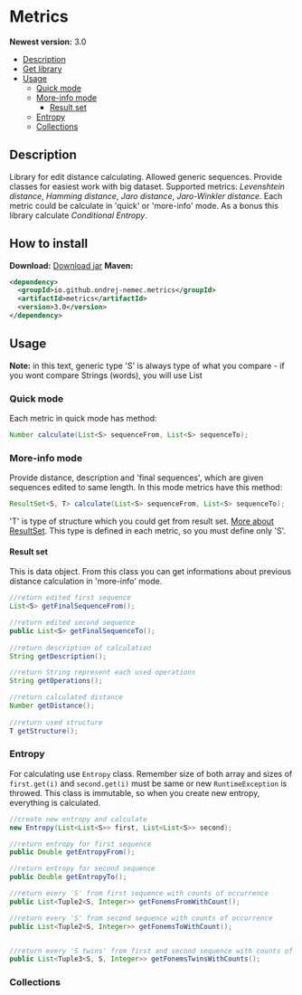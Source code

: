 # Metrics
**Newest version:** 3.0

* [Description](#description)
* [Get library](#how-to-install)
* [Usage](#usage)
	* [Quick mode](#quick-mode)
	* [More-info mode](#more-info-mode)
		* [Result set](#result-set)
	* [Entropy](#entropy)
	* [Collections](#collections)

## Description
Library for edit distance calculating. Allowed generic sequences. Provide classes for easiest work with big dataset. Supported metrics: *Levenshtein distance*, *Hamming distance*, *Jaro distance*, *Jaro-Winkler distance*. Each metric could be calculate in 'quick' or 'more-info' mode. As a bonus this library calculate *Conditional Entropy*.
## How to install
**Download:**
<a href="https://ondrej-nemec.github.io/download/metrics-3.0.jar" target=_blank>Download jar</a>
**Maven:**
```xml
<dependency>
  <groupId>io.github.ondrej-nemec.metrics</groupId>
  <artifactId>metrics</artifactId>
  <version>3.0</version>
</dependency>
```

## Usage
**Note:** in this text, generic type 'S' is always type of what you compare - if you wont compare Strings (words), you will use List<Character> 
### Quick mode
Each metric in quick mode has method:
```java
Number calculate(List<S> sequenceFrom, List<S> sequenceTo);
```
### More-info mode
Provide distance, description and 'final sequences', which are given sequences edited to same length.
In this mode metrics have this method: 
```java
ResultSet<S, T> calculate(List<S> sequenceFrom, List<S> sequenceTo);
```
'T' is type of structure which you could get from result set. [More about ResultSet](#result-set). This type is defined in each metric, so you must define only 'S'.
#### Result set
This is data object. From this class you can get informations about previous distance calculation in 'more-info' mode.
```java
//return edited first sequence
List<S> getFinalSequenceFrom();

//return edited second sequence
public List<S> getFinalSequenceTo();
	
//return description of calculation
String getDescription();

//return String represent each used operations
String getOperations();

//return calculated distance
Number getDistance();
	
//return used structure
T getStructure();
```

### Entropy
For calculating use `Entropy` class. Remember size of both array and sizes of `first.get(i)` and `second.get(i)` must be same or new `RuntimeException` is throwed. This class is immutable, so when you create new entropy, everything is calculated.
```java
//create new entropy and calculate
new Entropy(List<List<S>> first, List<List<S>> second);

//return entropy for first sequence
public Double getEntropyFrom();

//return entropy for second sequence
public Double getEntropyTo();

//return every 'S' from first sequence with counts of occurrence
public List<Tuple2<S, Integer>> getFonemsFromWithCount();

//return every 'S' from second sequence with counts of occurrence
public List<Tuple2<S, Integer>> getFonemsToWithCount();


//return every 'S twins' from first and second sequence with counts of occurrence
public List<Tuple3<S, S, Integer>> getFonemsTwinsWithCounts();
```

### Collections
